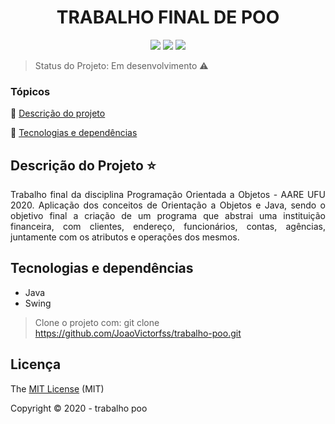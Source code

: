 <h1 align="center"> TRABALHO FINAL DE POO </h1>

<p align="center">
  <img src="http://img.shields.io/static/v1?label=last%20commit&message=december&color=information&style=plastic"/>
  <img src="http://img.shields.io/static/v1?label=license&message=MIT&color=green&style=plastic"/>
  <img src="http://img.shields.io/static/v1?label=status&message=em%20desenvolvimento&color=GREEN&style=plastic"/>
</p>

> Status do Projeto: Em desenvolvimento :warning:

### Tópicos 

:small_blue_diamond: [Descrição do projeto](#descrição-do-projeto-star)

:small_blue_diamond: [Tecnologias e dependências](#tecnologias-e-dependências)


## Descrição do Projeto :star:
<p align="justify">Trabalho final da disciplina Programação Orientada a Objetos - AARE UFU 2020. Aplicação dos conceitos de Orientação a Objetos e Java, sendo o objetivo final a criação de um programa que abstrai uma instituição financeira, com clientes, endereço, funcionários, contas, agências, juntamente com os atributos e operações dos mesmos.
</p>


## Tecnologias e dependências
  - Java
  - Swing

> Clone o projeto com: git clone https://github.com/JoaoVictorfss/trabalho-poo.git
  ## Licença 
  The [MIT License]() (MIT)

  Copyright :copyright: 2020 - trabalho poo
